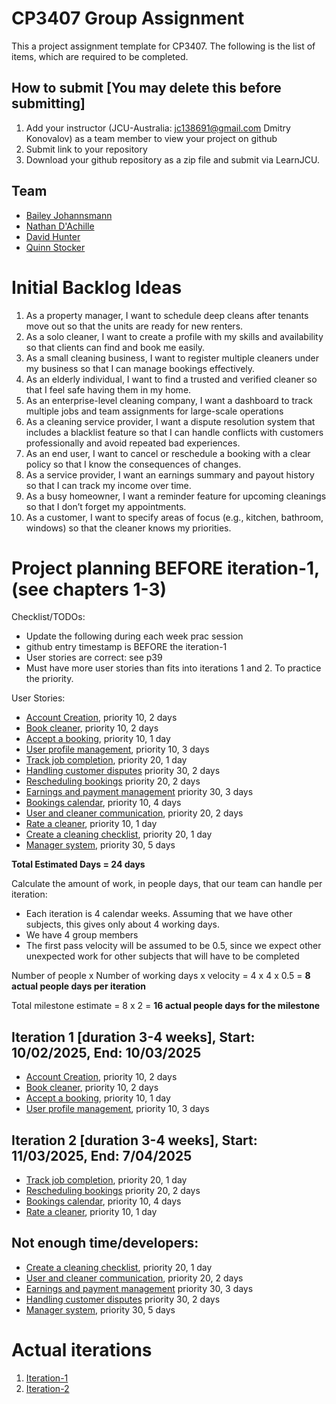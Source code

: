 # CP3407 Group Assignment

This a project assignment template for CP3407.
The following is the list of items, which are required to be completed.

## How to submit [You may delete this before submitting]

1. Add your instructor (JCU-Australia: jc138691@gmail.com Dmitry Konovalov) as a team member to view your project on
   github
2. Submit link to your repository
3. Download your github repository as a zip file and submit via LearnJCU.

## Team

- [Bailey Johannsmann](https://www.github.com/Bailey-Johannsmann)
- [Nathan D'Achille](https://www.github.com/Nathan-Dachille)
- [David Hunter](https://www.github.com/Dav0-12)
- [Quinn Stocker](https://www.github.com/Quinn-Stocker)

# Initial Backlog Ideas

1. As a property manager, I want to schedule deep cleans after tenants move out so that the units are ready for new
   renters.
2. As a solo cleaner, I want to create a profile with my skills and availability so that clients can find and book me
   easily.
3. As a small cleaning business, I want to register multiple cleaners under my business so that I can manage bookings
   effectively.
4. As an elderly individual, I want to find a trusted and verified cleaner so that I feel safe having them in my home.
5. As an enterprise-level cleaning company, I want a dashboard to track multiple jobs and team assignments for
   large-scale operations
6. As a cleaning service provider, I want a dispute resolution system that includes a blacklist feature so that I can
   handle conflicts with customers professionally and avoid repeated bad experiences.
7. As an end user, I want to cancel or reschedule a booking with a clear policy so that I know the consequences of
   changes.
8. As a service provider, I want an earnings summary and payout history so that I can track my income over time.
9. As a busy homeowner, I want a reminder feature for upcoming cleanings so that I don’t forget my appointments.
10. As a customer, I want to specify areas of focus (e.g., kitchen, bathroom, windows) so that the cleaner knows my
    priorities.

# Project planning BEFORE iteration-1, (see chapters 1-3)

Checklist/TODOs:

* Update the following during each week prac session
* github entry timestamp is BEFORE the iteration-1
* User stories are correct: see p39
* Must have more user stories than fits into iterations 1 and 2. To practice the priority.

User Stories:

* [Account Creation](./user_stories/user_story_12_Account_creation.md), priority 10, 2 days
* [Book cleaner](./user_stories/user_story_01_Book_cleaner.md), priority 10, 2 days
* [Accept a booking](./user_stories/user_story_02_Accept_a_booking.md), priority 10, 1 day
* [User profile management](./user_stories/user_story_03_User_profile_management.md), priority 10, 3 days
* [Track job completion](./user_stories/user_story_04_Track_job_completion.md), priority 20, 1 day
* [Handling customer disputes](./user_stories/user_story_05_Handling_customer_disputes.md) priority 30, 2 days
* [Rescheduling bookings](./user_stories/user_story_06_Rescheduling_bookings.md) priority 20, 2 days
* [Earnings and payment management](./user_stories/user_story_07_Earnings_and_payment_management.md) priority 30, 3 days
* [Bookings calendar](./user_stories/user_story_08_Bookings_calendar.md), priority 10, 4 days
* [User and cleaner communication](./user_stories/user_story_09_User_and_cleaner_communication.md), priority 20, 2 days
* [Rate a cleaner](./user_stories/user_story_10_Rate_a_cleaner.md), priority 10, 1 day
* [Create a cleaning checklist](./user_stories/user_story_11_Create_a_cleaning_checklist.md), priority 20, 1 day
* [Manager system](./user_stories/user_story_13_Manager_system.md), priority 30, 5 days

**Total Estimated Days = 24 days**

Calculate the amount of work, in people days, that our team can handle per iteration:

- Each iteration is 4 calendar weeks. Assuming that we have other subjects, this gives only about 4 working days.
- We have 4 group members
- The first pass velocity will be assumed to be 0.5, since we expect other unexpected work for other subjects that will
  have to be completed

Number of people x Number of working days x velocity = 4 x 4 x 0.5 = **8 actual people days per iteration**

Total milestone estimate = 8 x 2 = **16 actual people days for the milestone**

## Iteration 1 [duration 3-4 weeks], Start: 10/02/2025, End: 10/03/2025

* [Account Creation](./user_stories/user_story_12_Account_creation.md), priority 10, 2 days
* [Book cleaner](./user_stories/user_story_01_Book_cleaner.md), priority 10, 2 days
* [Accept a booking](./user_stories/user_story_02_Accept_a_booking.md), priority 10, 1 day
* [User profile management](./user_stories/user_story_03_User_profile_management.md), priority 10, 3 days

## Iteration 2 [duration 3-4 weeks], Start: 11/03/2025, End: 7/04/2025

* [Track job completion](./user_stories/user_story_04_Track_job_completion.md), priority 20, 1 day
* [Rescheduling bookings](./user_stories/user_story_06_Rescheduling_bookings.md) priority 20, 2 days
* [Bookings calendar](./user_stories/user_story_08_Bookings_calendar.md), priority 10, 4 days
* [Rate a cleaner](./user_stories/user_story_10_Rate_a_cleaner.md), priority 10, 1 day

## Not enough time/developers:

* [Create a cleaning checklist](./user_stories/user_story_11_Create_a_cleaning_checklist.md), priority 20, 1 day
* [User and cleaner communication](./user_stories/user_story_09_User_and_cleaner_communication.md), priority 20, 2 days
* [Earnings and payment management](./user_stories/user_story_07_Earnings_and_payment_management.md) priority 30, 3 days
* [Handling customer disputes](./user_stories/user_story_05_Handling_customer_disputes.md) priority 30, 2 days
* [Manager system](./user_stories/user_story_13_Manager_system.md), priority 30, 5 days

# Actual iterations

1. [Iteration-1](./iteration_1.md)
2. [Iteration-2](./iteration_2.md)